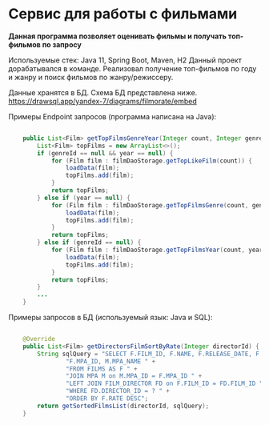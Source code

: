 # Сервис для работы с фильмами

**Данная программа позволяет оценивать фильмы и получать топ-фильмов по запросу**

Используемые стек: Java 11, Spring Boot, Maven, H2
Данный проект дорабатывался в команде. 
Реализовал получение топ-фильмов по году и жанру и поиск фильмов по жанру/режиссеру.

Данные хранятся в БД. Схема БД представлена ниже.
https://drawsql.app/yandex-7/diagrams/filmorate/embed

Примеры Endpoint запросов (программа написана на Java):

```java

    public List<Film> getTopFilmsGenreYear(Integer count, Integer genreId, Integer year) {
        List<Film> topFilms = new ArrayList<>();
        if (genreId == null && year == null) {
            for (Film film : filmDaoStorage.getTopLikeFilm(count)) {
                loadData(film);
                topFilms.add(film);
            }
            return topFilms;
        } else if (year == null) {
            for (Film film : filmDaoStorage.getTopFilmsGenre(count, genreId)) {
                loadData(film);
                topFilms.add(film);
            }
            return topFilms;
        } else if (genreId == null) {
            for (Film film : filmDaoStorage.getTopFilmsYear(count, year)) {
                loadData(film);
                topFilms.add(film);
            }
            return topFilms;
        } 
        ...
    }
```

Примеры запросов в БД (используемый язык: Java и SQL):

```java

    @Override
    public List<Film> getDirectorsFilmSortByRate(Integer directorId) {
        String sqlQuery = "SELECT F.FILM_ID, F.NAME, F.RELEASE_DATE, F.DESCRIPTION, F.DURATION, F.RATE," +
                "F.MPA_ID, M.MPA_NAME " +
                "FROM FILMS AS F " +
                "JOIN MPA M on M.MPA_ID = F.MPA_ID " +
                "LEFT JOIN FILM_DIRECTOR FD on F.FILM_ID = FD.FILM_ID " +
                "WHERE FD.DIRECTOR_ID = ? " +
                "ORDER BY F.RATE DESC";
        return getSortedFilmsList(directorId, sqlQuery);
    }
```

